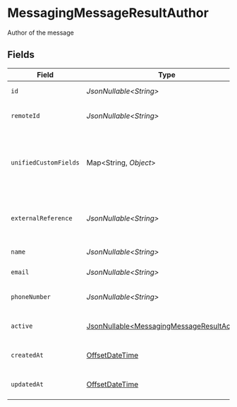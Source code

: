 # MessagingMessageResultAuthor

Author of the message


## Fields

| Field                                                                                                  | Type                                                                                                   | Required                                                                                               | Description                                                                                            | Example                                                                                                |
| ------------------------------------------------------------------------------------------------------ | ------------------------------------------------------------------------------------------------------ | ------------------------------------------------------------------------------------------------------ | ------------------------------------------------------------------------------------------------------ | ------------------------------------------------------------------------------------------------------ |
| `id`                                                                                                   | *JsonNullable\<String>*                                                                                | :heavy_minus_sign:                                                                                     | Unique identifier                                                                                      | 8187e5da-dc77-475e-9949-af0f1fa4e4e3                                                                   |
| `remoteId`                                                                                             | *JsonNullable\<String>*                                                                                | :heavy_minus_sign:                                                                                     | Provider's unique identifier                                                                           | 8187e5da-dc77-475e-9949-af0f1fa4e4e3                                                                   |
| `unifiedCustomFields`                                                                                  | Map\<String, *Object*>                                                                                 | :heavy_minus_sign:                                                                                     | Custom Unified Fields configured in your StackOne project                                              | {<br/>"my_project_custom_field_1": "REF-1236",<br/>"my_project_custom_field_2": "some other value"<br/>} |
| `externalReference`                                                                                    | *JsonNullable\<String>*                                                                                | :heavy_minus_sign:                                                                                     | The external ID associated with this user                                                              | al60043                                                                                                |
| `name`                                                                                                 | *JsonNullable\<String>*                                                                                | :heavy_minus_sign:                                                                                     | The user name                                                                                          | John Dew                                                                                               |
| `email`                                                                                                | *JsonNullable\<String>*                                                                                | :heavy_minus_sign:                                                                                     | The user email                                                                                         | john@dew.com                                                                                           |
| `phoneNumber`                                                                                          | *JsonNullable\<String>*                                                                                | :heavy_minus_sign:                                                                                     | The user phone number                                                                                  | +1234567890                                                                                            |
| `active`                                                                                               | [JsonNullable\<MessagingMessageResultActive>](../../models/components/MessagingMessageResultActive.md) | :heavy_minus_sign:                                                                                     | The user active status                                                                                 | true                                                                                                   |
| `createdAt`                                                                                            | [OffsetDateTime](https://docs.oracle.com/javase/8/docs/api/java/time/OffsetDateTime.html)              | :heavy_minus_sign:                                                                                     | The created_at date                                                                                    | 2021-01-01T01:01:01.000Z                                                                               |
| `updatedAt`                                                                                            | [OffsetDateTime](https://docs.oracle.com/javase/8/docs/api/java/time/OffsetDateTime.html)              | :heavy_minus_sign:                                                                                     | The updated_at date                                                                                    | 2021-01-01T01:01:01.000Z                                                                               |